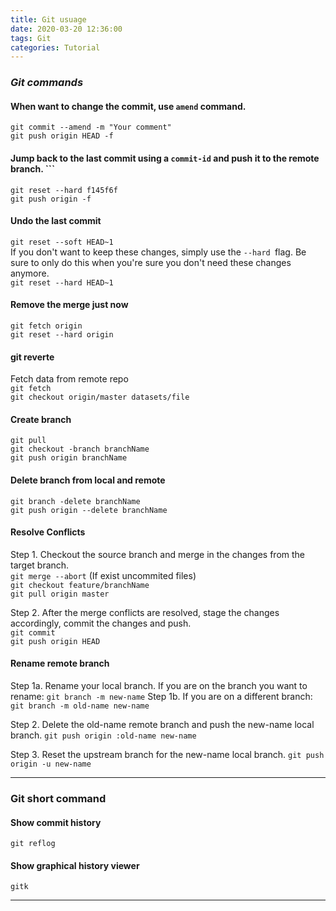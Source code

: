 ```yaml
---
title: Git usuage
date: 2020-03-20 12:36:00
tags: Git
categories: Tutorial
---
```


 ### *Git commands*
 #### When want to change the commit, use `amend` command.   
 `git commit --amend -m "Your comment"`  
 `git push origin HEAD -f` 
 
 <!-- more -->
 
#### Jump back to the last commit using a `commit-id` and push it to the remote branch. ```  
`git reset --hard f145f6f`  
`git push origin -f` 


####  Undo the last commit  
`git reset --soft HEAD~1`  
If you don't want to keep these changes, simply use the `--hard `flag. Be sure to only do this when you're sure you don't need these changes anymore.  
`git reset --hard HEAD~1`


#### Remove the merge just now  
`git fetch origin`  
`git reset --hard origin`


#### git reverte  
Fetch data from remote repo  
`git fetch`  
`git checkout origin/master datasets/file`
 
 
#### Create branch   
`git pull`  
`git checkout -branch branchName`  
`git push origin branchName`

#### Delete branch from local and remote   
`git branch -delete branchName`  
`git push origin --delete branchName`


#### Resolve Conflicts  
Step 1. Checkout the source branch and merge in the changes from the target branch.  
`git merge --abort`  (If exist uncommited files)   
`git checkout feature/branchName`   
`git pull origin master`  

Step 2. After the merge conflicts are resolved, stage the changes accordingly, commit the changes and push.  
`git commit`  
`git push origin HEAD`  

#### Rename remote branch
Step 1a. Rename your local branch.
If you are on the branch you want to rename:
`git branch -m new-name`
Step 1b. If you are on a different branch:
`git branch -m old-name new-name`

Step 2. Delete the old-name remote branch and push the new-name local branch.
`git push origin :old-name new-name`

Step 3. Reset the upstream branch for the new-name local branch.
`git push origin -u new-name`


---
 ### **Git short command** 
#### Show commit history   
`git reflog`

#### Show graphical history viewer   
`gitk`

---